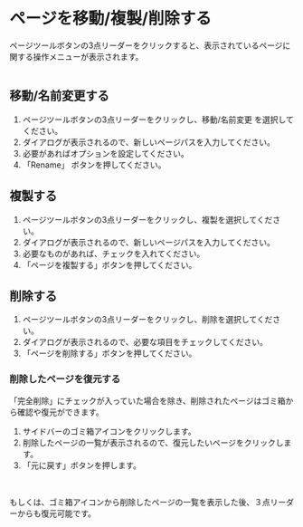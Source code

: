 # ページを移動/複製/削除する

ページツールボタンの3点リーダーをクリックすると、表示されているページに関する操作メニューが表示されます。

<img :src="$withBase('/assets/images/ja/page_operation.png')" alt="">

## 移動/名前変更する

1. ページツールボタンの3点リーダーをクリックし、移動/名前変更 を選択してください。
2. ダイアログが表示されるので、新しいページパスを入力してください。
3. 必要があればオプションを設定してください。
4. 「Rename」 ボタンを押してください。

## 複製する

1. ページツールボタンの3点リーダーをクリックし、複製を選択してください。
2. ダイアログが表示されるので、新しいページパスを入力してください。
3. 必要なものがあれば、チェックを入れてください。
4. 「ページを複製する」ボタンを押してください。

## 削除する

1. ページツールボタンの3点リーダーをクリックし、削除を選択してください。
2. ダイアログが表示されるので、必要な項目をチェックしてください。
3. 「ページを削除する」ボタンを押してください。

### 削除したページを復元する

「完全削除」にチェックが入っていた場合を除き、削除されたページはゴミ箱から確認や復元ができます。

1. サイドバーのゴミ箱アイコンをクリックします。
2. 削除したページの一覧が表示されるので、復元したいページをクリックします。
3. 「元に戻す」ボタンを押します。

<img :src="$withBase('/assets/images/ja/trash.png')" alt="">
  
<img :src="$withBase('/assets/images/ja/put_back_page1.png')" alt="">

もしくは、ゴミ箱アイコンから削除したページの一覧を表示した後、３点リーダーからも復元可能です。

<img :src="$withBase('/assets/images/ja/put_back_page2.png')" alt="">
